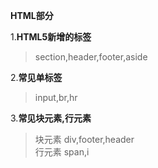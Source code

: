 **HTML部分**
  
1.**HTML5新增的标签**
> section,header,footer,aside

2.**常见单标签**
> input,br,hr

3.**常见块元素,行元素**
> 块元素 div,footer,header <br/>
> 行元素 span,i

